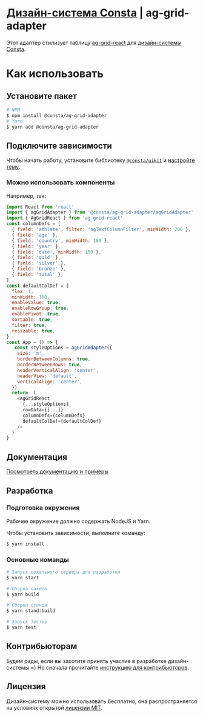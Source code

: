 # [Дизайн-система Consta](https://consta.design/) | ag-grid-adapter

Этот адаптер стилизует таблицу [ag-grid-react](https://www.ag-grid.com/react-data-grid/getting-started/) для [дизайн-системы Consta](https://consta.design/).

# Как использовать

## Установите пакет

```sh
# NPM
$ npm install @consta/ag-grid-adapter
# Yarn
$ yarn add @consta/ag-grid-adapter
```

## Подключите зависимости

Чтобы начать работу, установите библиотеку [`@consta/uikit`](https://www.npmjs.com/package/@consta/uikit) и [настройте тему](http://portal.consta.design/libs/portal/theme-themeabout).

### Можно использовать компоненты

Например, так:

```js
import React from 'react'
import { agGridAdapter } from '@consta/ag-grid-adapter/agGridAdapter'
import { AgGridReact } from 'ag-grid-react'
const columnDefs = [
  { field: 'athlete', filter: 'agTextColumnFilter', minWidth: 200 },
  { field: 'age' },
  { field: 'country', minWidth: 180 },
  { field: 'year' },
  { field: 'date', minWidth: 150 },
  { field: 'gold' },
  { field: 'silver' },
  { field: 'bronze' },
  { field: 'total' },
]
const defaultColDef = {
  flex: 1,
  minWidth: 100,
  enableValue: true,
  enableRowGroup: true,
  enablePivot: true,
  sortable: true,
  filter: true,
  resizable: true,
}
const App = () => {
   const styleOptions = agGridAdapter({
    size: 'm',
    borderBetweenColumns: true,
    borderBetweenRows: true,
    headerVerticalAlign: 'center',
    headerView: 'default',
    verticalAlign: 'center',
  })
  return  (
    <AgGridReact
      {...styleOptions}
      rowData={[...]}
      columnDefs={columnDefs}
      defaultColDef={defaultColDef}
    />
  )
}
```

## Документация

[Посмотреть документацию и примеры](http://consta.design/libs/ag-grid-adapter)

## Разработка

### Подготовка окружения

Рабочее окружение должно содержать NodeJS и Yarn.

Чтобы установить зависимости, выполните команду:

```sh
$ yarn install
```

### Основные команды

```sh
# Запуск локального сервера для разработки
$ yarn start

# Сборка пакета
$ yarn build

# Сборка стенда
$ yarn stand:build

# Запуск тестов
$ yarn test
```

## Контрибьюторам

Будем рады, если вы захотите принять участие в разработке дизайн-системы =) Но сначала прочитайте [инструкцию для контрибьюторов](https://consta.design/libs/portal/contributers-code).

## Лицензия

Дизайн-систему можно использовать бесплатно, она распространяется на условиях открытой [лицензии MIT](https://consta.design/static/licence_mit.pdf).
